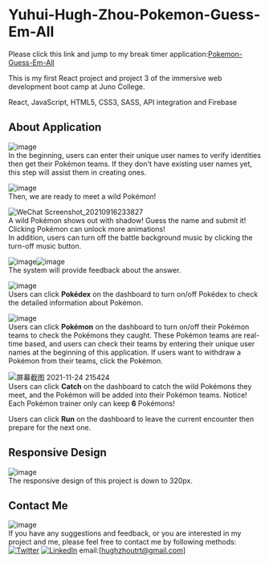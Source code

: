 # Yuhui-Hugh-Zhou-Pokemon-Guess-Em-All
  
Please click this link and jump to my break timer application:[Pokemon-Guess-Em-All](https://app.netlify.com/sites/pokemon-guess-em-all/settings/general)   
    
This is my first React project and project 3 of the immersive web development boot camp at Juno College.     
    
React, JavaScript, HTML5, CSS3, SASS, API integration and Firebase    
    

## About Application    
![image](https://user-images.githubusercontent.com/84819219/143367173-7803933f-bca5-4983-9676-5a11595ac0cf.png)      
In the beginning, users can enter their unique user names to verify identities then get their Pokémon teams. If they don't have existing user names yet, this step will assist them in creating ones.    
    
![image](https://user-images.githubusercontent.com/84819219/143367590-8933d569-d00d-4517-a2f8-e219f7349d13.png)    
Then, we are ready to meet a wild Pokémon!    
    
![WeChat Screenshot_20210916233827](https://user-images.githubusercontent.com/84819219/143370370-d964ad6c-7ef6-46e6-a3b0-dd3996113ff1.png)     
A wild Pokémon shows out with shadow! Guess the name and submit it! Clicking Pokémon can unlock more animations!     
In addition, users can turn off the battle background music by clicking the turn-off music button.      
    
![image](https://user-images.githubusercontent.com/84819219/143370793-a97e3e92-51e6-488b-b2cb-164c026ba1e8.png)![image](https://user-images.githubusercontent.com/84819219/143370683-52e340af-445e-4f06-85ed-7d6a82fd94d5.png)    
The system will provide feedback about the answer.    
    
![image](https://user-images.githubusercontent.com/84819219/143370963-06f9e9f4-1112-4a45-8f61-1bf00ff47dda.png)    
Users can click **Pokédex** on the dashboard to turn on/off Pokédex to check the detailed information about Pokémon.        
    
![image](https://user-images.githubusercontent.com/84819219/143371091-32901797-4a68-4574-8291-aa1b31e086d2.png)      
Users can click **Pokémon** on the dashboard to turn on/off their Pokémon teams to check the Pokémons they caught. These Pokémon teams are real-time based, and users can check their teams by entering their unique user names at the beginning of this application. If users want to withdraw a Pokémon from their teams, click the Pokémon.    
    
![屏幕截图 2021-11-24 215424](https://user-images.githubusercontent.com/84819219/143371902-a4a24993-9064-4722-a29f-7610a9856a08.png)    
Users can click **Catch** on the dashboard to catch the wild Pokémons they meet, and the Pokémon will be added into their Pokémon teams. Notice! Each Pokémon trainer only can keep **6** Pokémons!    
    
Users can click **Run** on the dashboard to leave the current encounter then prepare for the next one.    
    
## Responsive Design    
![image](https://user-images.githubusercontent.com/84819219/143372408-6cf69361-32fd-4830-bef3-4403d48d0966.png)        
The responsive design of this project is down to 320px.      
    
## Contact Me    
![image](https://user-images.githubusercontent.com/84819219/143372528-31a6b3a6-6411-4648-8835-3a009733e1c4.png)    
If you have any suggestions and feedback, or you are interested in my project and me, please feel free to contact me by following methods:     
[![Twitter][1.2]][1]    [![LinkedIn][2.2]][2]    email:[hughzhoutrt@gmail.com]         
<!-- Icons -->  
[1.2]: http://i.imgur.com/wWzX9uB.png (twitter icon without padding)  
[2.2]: https://raw.githubusercontent.com/MartinHeinz/MartinHeinz/master/linkedin-3-16.png (LinkedIn icon without padding)  
<!-- Links to your social media accounts -->  
[1]: https://twitter.com/Hugh_Zhou_  
[2]: https://www.linkedin.com/in/hugh-yuhui-zhou-47181b170/  